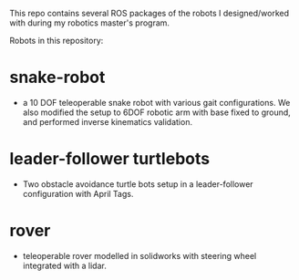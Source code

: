 

This repo contains several ROS packages of the robots I designed/worked with during my robotics master's program. 

Robots in this repository:

# snake-robot
- a 10 DOF teleoperable snake robot with various gait configurations. We also modified the setup to 6DOF robotic arm with base fixed to ground, and performed inverse kinematics validation.

# leader-follower turtlebots
- Two obstacle avoidance turtle bots setup in a leader-follower configuration with April Tags.

# rover
- teleoperable rover modelled in solidworks with steering wheel integrated with a lidar.
 
